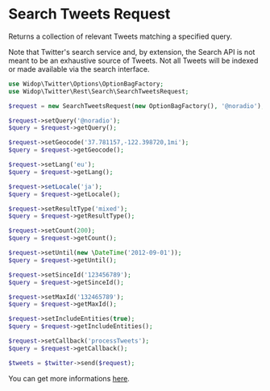 # Search Tweets Request

Returns a collection of relevant Tweets matching a specified query.

Note that Twitter's search service and, by extension, the Search API is not meant to be an exhaustive source of Tweets.
Not all Tweets will be indexed or made available via the search interface.

``` php
use Widop\Twitter\Options\OptionBagFactory;
use Widop\Twitter\Rest\Search\SearchTweetsRequest;

$request = new SearchTweetsRequest(new OptionBagFactory(), '@noradio');

$request->setQuery('@noradio');
$query = $request->getQuery();

$request->setGeocode('37.781157,-122.398720,1mi');
$query = $request->getGeocode();

$request->setLang('eu');
$query = $request->getLang();

$request->setLocale('ja');
$query = $request->getLocale();

$request->setResultType('mixed');
$query = $request->getResultType();

$request->setCount(200);
$query = $request->getCount();

$request->setUntil(new \DateTime('2012-09-01'));
$query = $request->getUntil();

$request->setSinceId('123456789');
$query = $request->getSinceId();

$request->setMaxId('132465789');
$query = $request->getMaxId();

$request->setIncludeEntities(true);
$query = $request->getIncludeEntities();

$request->setCallback('processTweets');
$query = $request->getCallback();

$tweets = $twitter->send($request);
```

You can get more informations [here](https://dev.twitter.com/docs/api/1.1/get/search/tweets).
